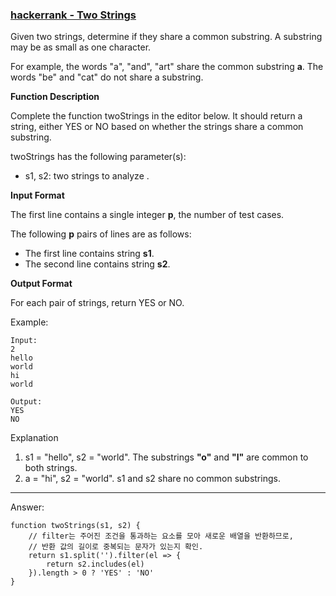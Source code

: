 ### [hackerrank - Two Strings](https://www.hackerrank.com/challenges/two-strings/problem)

Given two strings, determine if they share a common substring. A substring may be as small as one character.

For example, the words "a", "and", "art" share the common substring __a__. The words "be" and "cat" do not share a substring.


**Function Description**

Complete the function twoStrings in the editor below. It should return a string, either YES or NO based on whether the strings share a common substring.

twoStrings has the following parameter(s):

* s1, s2: two strings to analyze .

**Input Format**

The first line contains a single integer __p__, the number of test cases.

The following __p__ pairs of lines are as follows:

* The first line contains string __s1__.
* The second line contains string __s2__.

**Output Format**

For each pair of strings, return YES or NO.


Example: 
```
Input: 
2
hello
world
hi
world

Output: 
YES
NO
```

Explanation

1. s1 = "hello", s2 = "world". The substrings **"o"** and **"l"** are common to both strings.
2. a = "hi", s2 = "world". s1 and s2 share no common substrings.


---

Answer:
```
function twoStrings(s1, s2) {
    // filter는 주어진 조건을 통과하는 요소를 모아 새로운 배열을 반환하므로, 
    // 반환 값의 길이로 중복되는 문자가 있는지 확인.
    return s1.split('').filter(el => {
        return s2.includes(el)
    }).length > 0 ? 'YES' : 'NO'
}
```
